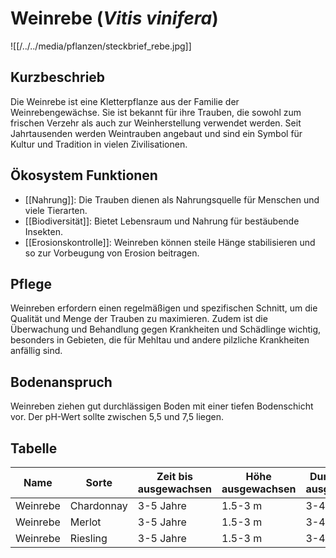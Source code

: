 ---
---

# Weinrebe (*Vitis vinifera*)

![[/../../media/pflanzen/steckbrief_rebe.jpg]]

## Kurzbeschrieb

Die Weinrebe ist eine Kletterpflanze aus der Familie der Weinrebengewächse. Sie ist bekannt für ihre Trauben, die sowohl zum frischen Verzehr als auch zur Weinherstellung verwendet werden. Seit Jahrtausenden werden Weintrauben angebaut und sind ein Symbol für Kultur und Tradition in vielen Zivilisationen.

## Ökosystem Funktionen

- [[Nahrung]]: Die Trauben dienen als Nahrungsquelle für Menschen und viele Tierarten.
- [[Biodiversität]]: Bietet Lebensraum und Nahrung für bestäubende Insekten.
- [[Erosionskontrolle]]: Weinreben können steile Hänge stabilisieren und so zur Vorbeugung von Erosion beitragen.

## Pflege

Weinreben erfordern einen regelmäßigen und spezifischen Schnitt, um die Qualität und Menge der Trauben zu maximieren. Zudem ist die Überwachung und Behandlung gegen Krankheiten und Schädlinge wichtig, besonders in Gebieten, die für Mehltau und andere pilzliche Krankheiten anfällig sind.

## Bodenanspruch

Weinreben ziehen gut durchlässigen Boden mit einer tiefen Bodenschicht vor. Der pH-Wert sollte zwischen 5,5 und 7,5 liegen.


## Tabelle

| Name | Sorte | Zeit bis ausgewachsen | Höhe ausgewachsen | Durchmesser ausgewachsen | Wasseranspruch (1-5) | Lichtanspruch (1-5) | Bodenanspruch (1-5) | pH-Wert | Ertrag | Arbeitsaufwand (Stunden/Jahr) | Schwierigkeitsgrad (1-5) | Wasseraufnahme (mm/Tag) | Blütezeit | Vegetationszeit | Erntezeit | Pflanzzeitpunkt | Typizität | Frostresistenz (1-5) | Einheimisch (Schweiz) | Invasiv (Schweiz) | Propagation | Saatgutgetreu (true to seed) |
|------|-------|-----------------------|--------------------|------------------------|---------------------|-------------------|-------------------|---------|-------|----------------------------|----------------------|----------------------|---------|----------------|----------|----------------|----------|------------------|------------------|----------------|------------|-----------------------------|
| Weinrebe | Chardonnay | 3-5 Jahre | 1.5-3 m | 3-4 m | 3 | 5 | 4 | 6.5 | Hoch | 50-100 | 4 | 3-5 mm | Frühling | Frühling-Herbst | Herbst | Frühling | Rebe | 3 | [ ] | [ ] | Stecklinge | [x] |
| Weinrebe | Merlot | 3-5 Jahre | 1.5-3 m | 3-4 m | 3 | 5 | 4 | 6.2 | Hoch | 50-100 | 4 | 3-5 mm | Frühling | Frühling-Herbst | Herbst | Frühling | Rebe | 3 | [ ] | [ ] | Stecklinge | [x] |
| Weinrebe | Riesling | 3-5 Jahre | 1.5-3 m | 3-4 m | 3 | 5 | 4 | 6.8 | Hoch | 50-100 | 4 | 3-5 mm | Frühling | Frühling-Herbst | Herbst | Frühling | Rebe | 3 | [ ] | [ ] | Stecklinge | [x] |
